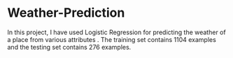 # Weather-Prediction
In this project, I have used Logistic Regression for predicting the weather of a place from various attributes . The training set contains 1104 examples and the testing set contains 276 examples.
